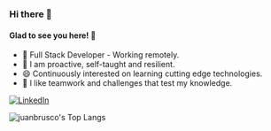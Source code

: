 ### Hi there 👋   

#### Glad to see you here! 🤩     
- 🔭 Full Stack Developer - Working remotely.   
- 🌱 I am proactive, self-taught and resilient.   
- 😄 Continuously interested on learning cutting edge technologies.    
- 👯 I like teamwork and challenges that test my knowledge.   

<a href="https://www.linkedin.com/in/juan-ariel-brusco" target="_blank"><img src="https://img.shields.io/badge/LinkedIn-%230077B5.svg?&style=flat-square&logo=linkedin&logoColor=white" alt="LinkedIn"></a>

![juanbrusco's Top Langs](https://github-readme-stats.vercel.app/api/top-langs/?username=juanbrusco&layout=compact)   

